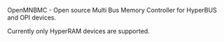OpenMNBMC - Open source Multi Bus Memory Controller for HyperBUS and OPI devices.

Currently only HyperRAM devices are supported.
